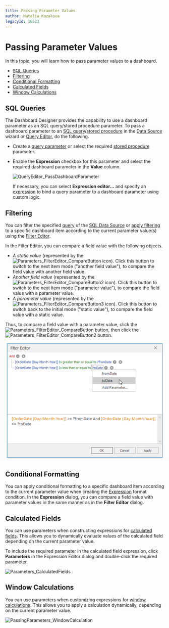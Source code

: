 ```yaml
---
title: Passing Parameter Values
author: Natalia Kazakova
legacyId: 16523
---
```

# Passing Parameter Values
In this topic, you will learn how to pass parameter values to a dashboard.
* [SQL Queries](#sql-queries)
* [Filtering](#filtering)
* [Conditional Formatting](#conditional-formatting)
* [Calculated Fields](#calculated-fields)
* [Window Calculations](#window-calculations)

## <a name="sql-queries"/>SQL Queries
The Dashboard Designer provides the capability to use a dashboard parameter as an SQL query/stored procedure parameter. To pass a dashboard parameter to an [SQL query](../../working-with-data/pass-query-parameters.md)/[stored procedure](../../working-with-data/stored-procedures.md) in the [Data Source](../../providing-data/connecting-to-sql-databases.md) wizard or [Query Editor](../../working-with-data/using-the-query-editor.md), do the following.
* Create a [query parameter](../../working-with-data/pass-query-parameters.md) or select the required [stored procedure](../../working-with-data/stored-procedures.md) parameter.
* Enable the **Expression** checkbox for this parameter and select the required dashboard parameter in the **Value** column.
	
	![QueryEditor_PassDashboardParameter](../../../../images/img121219.png)
	
	If necessary, you can select **Expression editor...** and specify an [expression](../../../../../interface-elements-for-desktop/articles/expression-editor.md) to bind a query parameter to a dashboard parameter using custom logic.

## <a name="filtering"/>Filtering
You can filter the specified [query](../../working-with-data/filter-queries.md) of the [SQL Data Source](../../providing-data/connecting-to-sql-databases.md) or [apply filtering](../../data-shaping/filtering.md) to a specific dashboard item according to the current parameter value(s) using the [Filter Editor](../../../../../interface-elements-for-desktop/articles/filter-editor.md).

In the Filter Editor, you can compare a field value with the following objects.
* _A static value_ (represented by the ![Parameters_FilterEditor_CompareButton](../../../../images/img21820.png) icon). Click this button to switch to the next item mode ("another field value"), to compare the field value with another field value.
* _Another field value_ (represented by the ![Parameters_FilterEditor_CompareButton2](../../../../images/img21824.png) icon). Click this button to switch to the next item mode (“parameter value”), to compare the field value with a parameter value.
* _A parameter value_ (represented by the ![Parameters_FilterEditor_CompareButton3](../../../../images/img21825.png) icon). Click this button to switch back to the initial mode ("static value"), to compare the field value with a static value.

Thus, to compare a field value with a parameter value, click the ![Parameters_FilterEditor_CompareButton](../../../../images/img21820.png) button, then click the ![Parameters_FilterEditor_CompareButton2](../../../../images/img21824.png) button.

![Parameters_FilterEditor](../../../../images/img21729.png)

## <a name="conditional-formatting"/>Conditional Formatting
You can apply conditional formatting to a specific dashboard item according to the current parameter value when creating the [Expression](../../appearance-customization/conditional-formatting/expression.md) format condition. In the **Expression** dialog, you can compare a field value with parameter values in the same manner as in the **Filter Editor** dialog.

## <a name="calculated-fields"/>Calculated Fields
You can use parameters when constructing expressions for [calculated fields](../../working-with-data/creating-calculated-fields.md). This allows you to dynamically evaluate values of the calculated field depending on the current parameter value.

To include the required parameter in the calculated field expression, click **Parameters** in the Expression Editor dialog and double-click the required parameter.

![Parameters_CalculatedFields](../../../../images/img21730.png)

## <a name="window-calculations"/>Window Calculations
You can use parameters when customizing expressions for [window calculations](../window-calculations.md). This allows you to apply a calculation dynamically, depending on the current parameter value.

![PassingParameters_WindowCalculation](../../../../images/img124377.png)